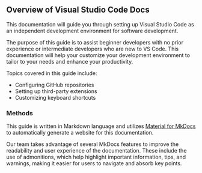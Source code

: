 ## Overview of Visual Studio Code Docs

This documentation will guide you through setting up Visual Studio Code as an independent development environment for software development.

The purpose of this guide is to assist beginner developers with no prior experience or intermediate developers who are new to VS Code. This documentation will help your customize your development environment to tailor to your needs and enhance your productivity.

Topics covered in this guide include:
- Configuring GitHub repositories
- Setting up third-party extensions
- Customizing keyboard shortcuts


### Methods
This guide is written in Markdown language and utilizes [Material for MkDocs](https://squidfunk.github.io/mkdocs-material/) to automatically generate a website for this documentation.

Our team takes advantage of several MkDocs features to improve the readability and user experience of the documentation. These include the use of admonitions, which help highlight important information, tips, and warnings, making it easier for users to navigate and absorb key points.
